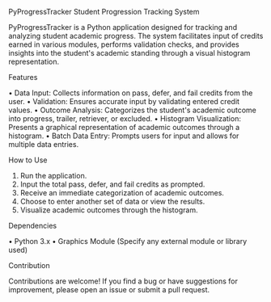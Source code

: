 PyProgressTracker
Student Progression Tracking System

PyProgressTracker is a Python application designed for tracking and analyzing student academic progress. The system facilitates input of credits earned in various modules, performs validation checks, and provides insights into the student's academic standing through a visual histogram representation.

Features

•	Data Input: Collects information on pass, defer, and fail credits from the user.
•	Validation: Ensures accurate input by validating entered credit values.
•	Outcome Analysis: Categorizes the student's academic outcome into progress, trailer, retriever, or excluded.
•	Histogram Visualization: Presents a graphical representation of academic outcomes through a histogram.
•	Batch Data Entry: Prompts users for input and allows for multiple data entries.

How to Use

1.	Run the application.
2.	Input the total pass, defer, and fail credits as prompted.
3.	Receive an immediate categorization of academic outcomes.
4.	Choose to enter another set of data or view the results.
5.	Visualize academic outcomes through the histogram.

Dependencies

•	Python 3.x
•	Graphics Module (Specify any external module or library used)

Contribution

Contributions are welcome! If you find a bug or have suggestions for improvement, please open an issue or submit a pull request.
